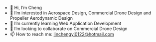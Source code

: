 - 👋 Hi, I’m Cheng
- 👀 I’m interested in Aerospace Design, Commercial Drone Design and Propeller Aerodynamic Design
- 🌱 I’m currently learning Web Application Development
- 💞️ I’m looking to collaborate on Commercial Drone Design
- 📫 How to reach me: linchengyi0122@hotmail.com

<!---
Cheng is a ✨ special ✨ repository because its `README.md` (this file) appears on your GitHub profile.
You can click the Preview link to take a look at your changes.
--->
